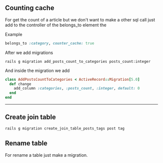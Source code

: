 ## Counting cache

For get the count of a article but we don't want to make a other sql call just add to the controller of the belongs_to element the

Example

```rb
belongs_to :category, counter_cache: true
```

After we add migrations

```
rails g migration add_posts_count_to_categories posts_count:integer
```

And inside the migration we add

```rb
class AddPostsCountToCategories < ActiveRecord::Migration[5.0]
  def change
    add_column :categories, :posts_count, :integer, default: 0
  end
end
```

---

## Create join table

```
rails g migration create_join_table_posts_tags post tag
```

## Rename table

For rename a table just make a migration.
